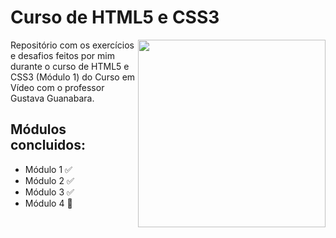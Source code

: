 # Curso de HTML5 e CSS3
 <img src="https://raw.githubusercontent.com/gustavoguanabara/gustavoguanabara.github.io/master/images/mascote-html5.png" align="right" width="300">
 Repositório com os exercícios e desafios feitos por mim durante o curso de HTML5 e CSS3 (Módulo 1) do Curso em Vídeo com o professor Gustava Guanabara.
 
## Módulos concluidos:
 * Módulo 1 ✅
 * Módulo 2 ✅
 * Módulo 3 ✅
 * Módulo 4 🔄
